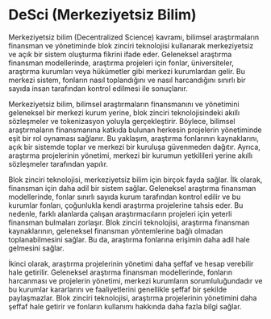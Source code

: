 # DeSci (Merkeziyetsiz Bilim)

Merkeziyetsiz bilim (Decentralized Science) kavramı, bilimsel araştırmaların finansman ve yönetiminde blok zinciri teknolojisi kullanarak merkeziyetsiz ve açık bir sistem oluşturma fikrini ifade eder. Geleneksel araştırma finansman modellerinde, araştırma projeleri için fonlar, üniversiteler, araştırma kurumları veya hükümetler gibi merkezi kurumlardan gelir. Bu merkezi sistem, fonların nasıl toplandığını ve nasıl harcandığını sınırlı bir sayıda insan tarafından kontrol edilmesi ile sonuçlanır.

Merkeziyetsiz bilim, bilimsel araştırmaların finansmanını ve yönetimini geleneksel bir merkezi kurum yerine, blok zinciri teknolojisindeki akıllı sözleşmeler ve tokenizasyon yoluyla gerçekleştirir. Böylece, bilimsel araştırmaların finansmanına katkıda bulunan herkesin projelerin yönetiminde eşit bir rol oynaması sağlanır. Bu yaklaşım, araştırma fonlarının kaynaklarını, açık bir sistemde toplar ve merkezi bir kuruluşa güvenmeden dağıtır. Ayrıca, araştırma projelerinin yönetimi, merkezi bir kurumun yetkilileri yerine akıllı sözleşmeler tarafından yapılır.

Blok zinciri teknolojisi, merkeziyetsiz bilim için birçok fayda sağlar. İlk olarak, finansman için daha adil bir sistem sağlar. Geleneksel araştırma finansman modellerinde, fonlar sınırlı sayıda kurum tarafından kontrol edilir ve bu kurumlar fonları, çoğunlukla kendi araştırma projelerine tahsis eder. Bu nedenle, farklı alanlarda çalışan araştırmacıların projeleri için yeterli finansman bulmaları zorlaşır. Blok zinciri teknolojisi, araştırma finansman kaynaklarının, geleneksel finansman yöntemlerine bağlı olmadan toplanabilmesini sağlar. Bu da, araştırma fonlarına erişimin daha adil hale gelmesini sağlar.

İkinci olarak, araştırma projelerinin yönetimi daha şeffaf ve hesap verebilir hale getirilir. Geleneksel araştırma finansman modellerinde, fonların harcanması ve projelerin yönetimi, merkezi kurumların sorumluluğundadır ve bu kurumlar kararlarını ve faaliyetlerini genellikle şeffaf bir şekilde paylaşmazlar. Blok zinciri teknolojisi, araştırma projelerinin yönetimini daha şeffaf hale getirir ve fonların kullanımı hakkında daha fazla bilgi sağlar.



